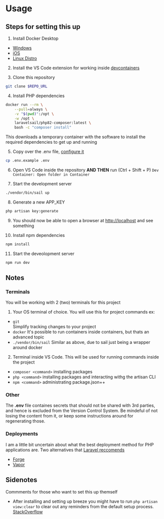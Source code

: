 # Usage

## Steps for setting this up

1. Install Docker Desktop
  - [Windows](https://docs.docker.com/desktop/install/windows-install/)
  - [iOS](https://docs.docker.com/desktop/install/mac-install/)
  - [Linux Distro](https://docs.docker.com/desktop/install/linux-install/)

2. Install the VS Code extension for working inside [devcontainers](https://marketplace.visualstudio.com/items?itemName=ms-vscode-remote.remote-containers)

3. Clone this repository
```sh
git clone $REPO_URL
```

4. Install PHP dependencies
```sh
docker run --rm \
    --pull=always \
    -v "$(pwd)":/opt \
    -w /opt \
    laravelsail/php82-composer:latest \
    bash -c "composer install"
```
This downloads a temporary container with the software to install the required dependencies to get up and running

5. Copy over the .env file, [configure it](https://laravel.com/docs/10.x/configuration#introduction)
```sh
cp .env.example .env
```

6. Open VS Code inside the repository **AND THEN** run (Ctrl + Shift + P) ```Dev Container: Open folder in Container```

7. Start the development server
```sh
./vendor/bin/sail up
```

8. Generate a new APP_KEY
```sh
php artisan key:generate
```

9. You should now be able to open a browser at [http://localhost](http://localhost) and see something

10. Install npm dependencies
```sh
npm install
```

11. Start the deveolopment server
```sh
npm run dev
```

## Notes

### Terminals

You will be working with 2 (two) terminals for this project

1. Your OS terminal of choice. You will use this for project commands ex:
  - ```git``` <br>
    Simplify tracking changes to your project
  - ```docker```
    It's possible to run containers inside containers, but thats an advanced topic
  - ```./vendor/bin/sail```
    Similar as above, due to sail just being a wrapper around docker

2. Terminal inside VS Code. This will be used for running commands inside the project
  - ```composer <command>``` installing packages
  - ```php <command>``` installing packages and interacting withg the artisan CLI
  - ```npm <command>``` administrating package.json++

### Other

The **.env** file containes secrets that should not be shared with 3rd parties, and hence is excluded from the Version Control System. Be mindeful of not losing the content from it, or keep some instructions around for regenerating those.

### Deployments

I am a little bit uncertain about what the best deployment method for PHP applications are.
Two alternatives that [Laravel reccomends](https://laravel.com/docs/10.x/deployment)

- [Forge](https://forge.laravel.com/#pricing)
- [Vapor](https://vapor.laravel.com/)

## Sidenotes

Commments for those who want to set this up themself

- After installing and setting up breeze you might have to run ```php artisan view:clear``` to clear out any reminders from the default setup process. [StackOverflow](https://stackoverflow.com/a/72821399)